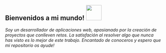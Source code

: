 <h2>Bienvenidos a mi mundo! <img src="https://user-images.githubusercontent.com/56301342/120715199-8e99a480-c4c4-11eb-8606-bcd50f95d249.gif" width="50"/> </h2>


<p><i>Soy un desarrollador de aplicaciones web, apasianado por la creación de proyectos que conlleven retos. La satisfación al resolver algo que nunca has visto es lo mejor de este trabajo. Encantado de conoceros y espero que mi repositorio os ayude!</i></p>
